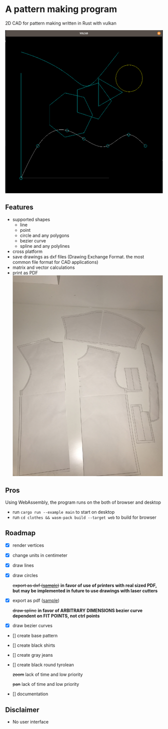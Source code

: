 # A pattern making program

2D CAD for pattern making written in Rust with vulkan

![drawings](image/drawing.png)

## Features

- supported shapes
  - line
  - point
  - circle and any polygons
  - bezier curve
  - spline and any polylines
- cross platform
- save drawings as dxf files (Drawing Exchange Format. the most common file format for CAD applications)
- matrix and vector calculations
- print as PDF
  ![printed-pattern](image/printed-pattern.jpg)

## Pros

Using WebAssembly, the program runs on the both of browser and desktop

- run `cargo run --example main` to start on desktop
- run `cd clothes && wasm-pack build --target web` to build for browser

## Roadmap

- [x] render vertices
- [x] change units in centimeter
- [x] draw lines
- [x] draw circles

  ~~export as dxf ([sample](dxf))~~ **in favor of use of printers with real sized PDF, but may be implemented in future to use drawings with laser cutters**

- [x] export as pdf ([sample](clothes/out/base.pdf))

  ~~draw spline~~ **in favor of ARBITRARY DIMENSIONS bezier curve dependent on FIT POINTS, not ctrl points**

- [x] draw bezier curves
- [] create base pattern
- [] create black shirts
- [] create gray jeans
- [] create black round tyrolean

  ~~zoom~~ lack of time and low priority

  ~~pan~~ lack of time and low priority

- [] documentation

## Disclaimer

- No user interface
